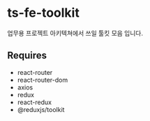 # ts-fe-toolkit

업무용 프로젝트 아키텍쳐에서 쓰일 툴킷 모음 입니다.

## Requires
- react-router
- react-router-dom
- axios
- redux
- react-redux
- @reduxjs/toolkit